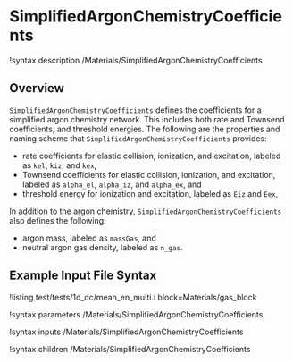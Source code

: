 # SimplifiedArgonChemistryCoefficients

!syntax description /Materials/SimplifiedArgonChemistryCoefficients

## Overview

`SimplifiedArgonChemistryCoefficients` defines the coefficients for a simplified argon chemistry network. This includes both rate and Townsend coefficients, and threshold energies. The following are the properties and naming scheme that `SimplifiedArgonChemistryCoefficients` provides:

- rate coefficients for elastic collision, ionization, and excitation, labeled as `kel`, `kiz`, and `kex`,
- Townsend coefficients for elastic collision, ionization, and excitation, labeled as `alpha_el`, `alpha_iz`, and `alpha_ex`, and
- threshold energy for ionization and excitation, labeled as `Eiz` and `Eex`,

In addition to the argon chemistry, `SimplifiedArgonChemistryCoefficients` also defines the following:

- argon mass, labeled as `massGas`, and
- neutral argon gas density, labeled as `n_gas`.

## Example Input File Syntax

!listing test/tests/1d_dc/mean_en_multi.i block=Materials/gas_block

!syntax parameters /Materials/SimplifiedArgonChemistryCoefficients

!syntax inputs /Materials/SimplifiedArgonChemistryCoefficients

!syntax children /Materials/SimplifiedArgonChemistryCoefficients
